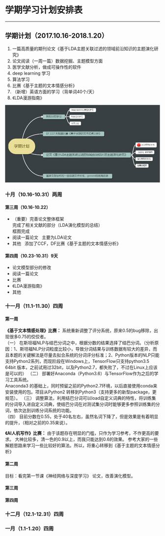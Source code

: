 # 学期学习计划安排表
* * *
## 学期计划（2017.10.16-2018.1.20）
1. 一篇高质量的期刊论文《基于LDA主题关联过滤的领域前沿知识的主题演化研究》
2. 论文阅读（一周一篇）数据挖掘、主题模型方面
3. 医学文献分析，做成可操作性的软件 
4. deep learning 学习
5. 算法学习
6. 比赛《基于主题的文本情感分析》
7. （新增）英语方面的学习（背单词40个/天）
8. 《LDA漫游指南》

![image](https://github.com/EachenKuang/Something/blob/master/image/Plan.png)

### 十月（10.16-10.31）两周

#### 第三周（10.16-10.22）
* （重要）完善论文整体框架  
完成了相关文献的部分（LDA演化模型的总结）   
框图完成
* 阅读一篇论文  
主要为LDA论文
* 其他  
添加了CCF，DF比赛《基于主题的文本情感分析》

#### 第四周（10.23-10.31）9天
* 论文模型部分的修改
* 阅读一篇论文
* 比赛
* 《LDA漫游指南》
* 其他

### 十一月（11.1-11.30）四周

#### 第一周
**《基于文本情感处理》比赛：**
系统重新调整了评分系统，原来0.5的bug移除，出现很多0.75的佼佼者。  
（一） 在斯坦福NLP与结巴分词之中，根据分数的结果选择了结巴分词。（分析原因：1、斯坦福NLP分词粒度比较小，导致分词结果与训练数据有较大的差异，而且本题的关键解法是尽量去拟合系统的分词评分标准；2、Python版本的NLP只能支持Python2系列，而现阶段在Windows上，TensorFlow只支持python3.5 64bit 版本，之前试用过32bit，以及Python2.7，都失败了，不过在Linux上应该是可以的）
（二） 部署好Anaconda（Python3.6）与TensorFlow作为之后的学习工具系统。  
Anaconda3 的基础上，同时预留之前的Python2.7环境，以后直接使用conda来安装使用的包。项目从Python2 转移到Python3（支持更多的新型package，更规范）。
（三） 调整算法，利用结巴分词可以load自定义词典的特性，将训练集的分词导入进自定义词典，使结巴分词在对测试集分词时能够更多参照训练集的分词，依次达到训练分词系统的功能。  
（四） 目前分数在0.55，处于40名左右，虽然名词下降了，但是效果是有着明显的提升，（相对之前的0.35来说）。  

**《AI人机写作》比赛：**
由于该题存在明显的门槛，只作为学习参考，不作更高的要求。
大神比较多，清一色的0.9以上，而我只能达到0.6的效果。
参考大家的一些解题思路来学习一些比较好的算法。所以，将重心转移到《基于主题的文本情感分析》

#### 第二周
目标：看完第一节课《神经网络与深度学习》
论文，改善演化模型。

#### 第三周
#### 第四周
### 十二月（12.1-12.31）四周

### 一月（1.1-1.20）四周



